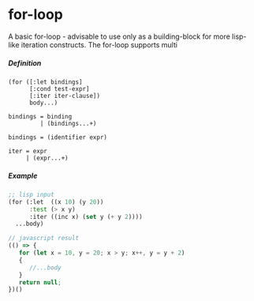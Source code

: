 # for-loop
A basic for-loop - advisable to use only as a building-block for more lisp-like iteration constructs.
The for-loop supports multi

##### Definition
```
(for ([:let bindings]
      [:cond test-expr]
      [:iter iter-clause])
      body...)

bindings = binding
         | (bindings...+)

bindings = (identifier expr)

iter = expr
     | (expr...+)

```

##### Example
```lisp
;; lisp input
(for (:let  ((x 10) (y 20))
      :test (> x y)
      :iter ((inc x) (set y (+ y 2))))
  ...body)
```

```js
// javascript result
(() => {
   for (let x = 10, y = 20; x > y; x++, y = y + 2)
   {
      //...body
   }
   return null;
})()
```
